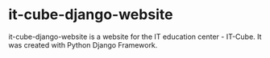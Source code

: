 # it-cube-django-website
it-cube-django-website is a website for the IT education center - IT-Cube. It was created with Python Django Framework.
